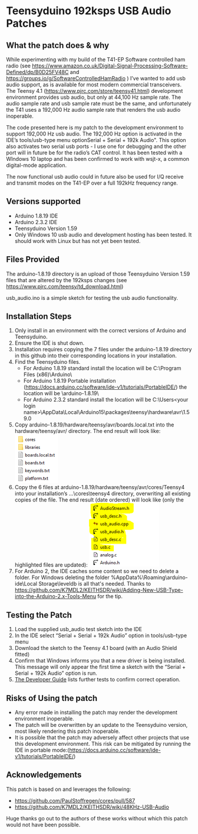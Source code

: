 # Teensyduino 192ksps USB Audio Patches

## What the patch does & why

While experimenting with my build of the T41-EP Software controlled ham radio (see https://www.amazon.co.uk/Digital-Signal-Processing-Software-Defined/dp/B0D25FV48C and https://groups.io/g/SoftwareControlledHamRadio ) I’ve wanted to add usb audio support, as is available for most modern commercial transceivers. The Teensy 4.1 (https://www.pjrc.com/store/teensy41.html) development environment provides usb audio, but only at 44,100 Hz sample rate. The audio sample rate and usb sample rate must be the same, and unfortunately the T41 uses a 192,000 Hz audio sample rate that renders the usb audio inoperable.

The code presented here is my patch to the development environment to support 192,000 Hz usb audio. The 192,000 Hz option is activated in the IDE’s tools/usb-type menu optionSerial + Serial + 192k Audio". This option also activates two serial usb ports - I use one for debugging and the other port will in future be for the radio’s CAT control. It has been tested with a WIndows 10 laptop and has been confirmed to work with wsjt-x, a common digital-mode application.

The now functional usb audio could in future also be used for I/Q receive and transmit modes on the T41-EP over a full 192kHz frequency range.

## Versions supported

- Arduino 1.8.19 IDE
- Arduino 2.3.2 IDE
- Teensyduino Version 1.59
- Only Windows 10 usb audio and development hosting has been tested. It should work with Linux but has not yet been tested.

## Files Provided

The arduino-1.8.19 directory is an upload of those Teensyduino Version 1.59 files that are altered by the 192ksps changes (see https://www.pjrc.com/teensy/td_download.html)

usb_audio.ino is a simple sketch for testing the usb audio functionality.

## Installation Steps

1. Only install in an environment with the correct versions of Arduino and Teensyduino.
1. Ensure the IDE is shut down.
1. Installation requires copying the 7 files under the arduino-1.8.19 directory in this github into their corresponding locations in your installation.
1. Find the Teensyduino files. 
   - For Arduino 1.8.19 standard install the location will be C:\Program Files (x86)\Arduino\
   - For Arduino 1.8.19 Portable installation (https://docs.arduino.cc/software/ide-v1/tutorials/PortableIDE/) the location will be <your root location>\arduino-1.8.19\
   - For Arduino 2.3.2 standard install the location will be C:\Users\<your login name>\AppData\Local\Arduino15\packages\teensy\hardware\avr\1.59.0
1. Copy arduino-1.8.19/hardware/teensy/avr/boards.local.txt into the hardware/teensy/avr/ directory. The end result will look like:
	![](/images/avrsubdir.png)
1. Copy the 6 files at arduino-1.8.19/hardware/teensy/avr/cores/Teensy4 into your installation’s ...\cores\teensy4 directory, overwriting all existing copies of the file. The end result (date ordered) will look like (only the highlighted files are updated):
	![](/images/teensy4subdir.PNG)
1. For Arduino 2, the IDE caches some content so we need to delete a folder. For Windows deleting the folder %AppData%\Roaming\arduino-ide\Local Storage\leveldb is all that's needed. Thanks to https://github.com/K7MDL2/KEITHSDR/wiki/Adding-New-USB-Type-into-the-Arduino-2.x-Tools-Menu for the tip.

## Testing the Patch

1. Load the supplied usb_audio test sketch into the IDE
1. In the IDE select “Serial + Serial + 192k Audio” option in tools/usb-type menu
1. Download the sketch to the Teensy 4.1 board (with an Audio Shield fitted)
1. Confirm that Windows informs you that a new driver is being installed. This message will only appear the first time a sketch with the “Serial + Serial + 192k Audio” option is run.
1. [The Developer Guide](DevelopersGuide.md) lists further tests to confirm correct operation.

## Risks of Using the patch

- Any error made in installing the patch may render the development environment inoperable.
- The patch will be overwritten by an update to the Teensyduino version, most likely rendering this patch inoperable.
- It is possible that the patch may adversely affect other projects that use this development environment. This risk can be mitigated by running the IDE in portable mode:(https://docs.arduino.cc/software/ide-v1/tutorials/PortableIDE/)

## Acknowledgements

This patch is based on and leverages the following:

- https://github.com/PaulStoffregen/cores/pull/587
- https://github.com/K7MDL2/KEITHSDR/wiki/48KHz-USB-Audio

Huge thanks go out to the authors of these works without which this patch would not have been possible.



